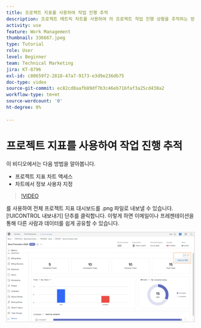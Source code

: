 ```yaml
---
title: 프로젝트 지표를 사용하여 작업 진행 추적
description: 프로젝트 메트릭 차트를 사용하여 의 프로젝트 작업 진행 상황을 추적하는 방법에 대해 알아보기 [!DNL  Workfront].
activity: use
feature: Work Management
thumbnail: 336667.jpeg
type: Tutorial
role: User
level: Beginner
team: Technical Marketing
jira: KT-8796
exl-id: c80659f2-2818-47a7-9173-e3d9e236db75
doc-type: video
source-git-commit: ec82cd0aafb89df7b3c46eb716faf3a25cd438a2
workflow-type: tm+mt
source-wordcount: '0'
ht-degree: 0%

---
```


# 프로젝트 지표를 사용하여 작업 진행 추적

이 비디오에서는 다음 방법을 알아봅니다.

* 프로젝트 지표 차트 액세스
* 차트에서 정보 사용자 지정

>[!VIDEO](https://video.tv.adobe.com/v/336667/?quality=12&learn=on)

를 사용하여 전체 프로젝트 지표 대시보드를 .png 파일로 내보낼 수 있습니다. [!UICONTROL 내보내기] 단추를 클릭합니다. 이렇게 하면 이메일이나 프레젠테이션을 통해 다른 사람과 데이터를 쉽게 공유할 수 있습니다.

![내보낸 프로젝트 지표 페이지](assets/planner-fund-metrics-export.png)

<!---
Overview of project metrics
--->
